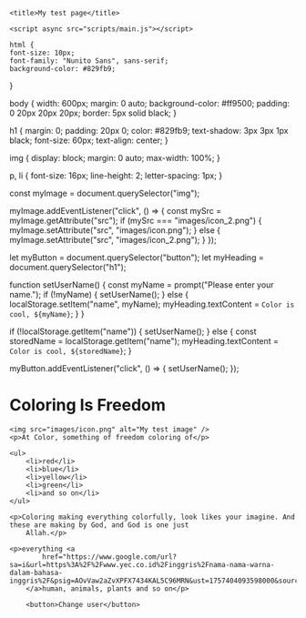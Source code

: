 <!DOCTYPE html>
<html lang="en">

<head>
    <meta charset="UTF-8">
    <meta name="viewport" content="width=device-width, initial-scale=1.0">
    <link rel="preconnect" href="https://fonts.googleapis.com">
    <link rel="preconnect" href="https://fonts.gstatic.com" crossorigin>
    <link
        href="https://fonts.googleapis.com/css2?family=Nunito+Sans:ital,opsz,wght@0,6..12,200..1000;1,6..12,200..1000&family=Raleway:ital,wght@0,100..900;1,100..900&display=swap"
        rel="stylesheet">
    <link href="style.css" rel="stylesheet" />

    <title>My test page</title>

    <script async src="scripts/main.js"></script>

    html {
    font-size: 10px;
    font-family: "Nunito Sans", sans-serif;
    background-color: #829fb9;
}

body {
    width: 600px;
    margin: 0 auto;
    background-color: #ff9500;
    padding: 0 20px 20px 20px;
    border: 5px solid black;
}

h1 {
    margin: 0;
    padding: 20px 0;
    color: #829fb9;
    text-shadow: 3px 3px 1px black;
    font-size: 60px;
    text-align: center;
}

img {
    display: block;
    margin: 0 auto;
    max-width: 100%;
}

p,
li {
    font-size: 16px;
    line-height: 2;
    letter-spacing: 1px;
}

const myImage = document.querySelector("img");

myImage.addEventListener("click", () => {
    const mySrc = myImage.getAttribute("src");
    if (mySrc === "images/icon_2.png") {
        myImage.setAttribute("src", "images/icon.png");
    } else {
        myImage.setAttribute("src", "images/icon_2.png");
    }
});

let myButton = document.querySelector("button");
let myHeading = document.querySelector("h1");

function setUserName() {
    const myName = prompt("Please enter your name.");
    if (!myName) {
        setUserName();
    } else {
        localStorage.setItem("name", myName);
        myHeading.textContent = `Color is cool, ${myName}`;
    }
}

if (!localStorage.getItem("name")) {
    setUserName();
} else {
    const storedName = localStorage.getItem("name");
    myHeading.textContent = `Color is cool, ${storedName}`;
}

myButton.addEventListener("click", () => {
    setUserName();
});
</head>

<body>
    <h1>Coloring Is Freedom</h1>

    <img src="images/icon.png" alt="My test image" />
    <p>At Color, something of freedom coloring of</p>

    <ul>
        <li>red</li>
        <li>blue</li>
        <li>yellow</li>
        <li>green</li>
        <li>and so on</li>
    </ul>

    <p>Coloring making everything colorfully, look likes your imagine. And these are making by God, and God is one just
        Allah.</p>

    <p>everything <a
            href="https://www.google.com/url?sa=i&url=https%3A%2F%2Fwww.yec.co.id%2Finggris%2Fnama-nama-warna-dalam-bahasa-inggris%2F&psig=AOvVaw2aZvXPFX7434KAL5C96MRN&ust=1757404093598000&source=images&cd=vfe&opi=89978449&ved=0CBEQjRxqFwoTCPDirc7WyI8DFQAAAAAdAAAAABAE">Coloring,
        </a>human, animals, plants and so on</p>

        <button>Change user</button>
</body>

</html>
